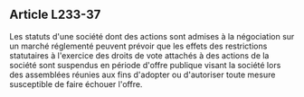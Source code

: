 Article L233-37
----
Les statuts d'une société dont des actions sont admises à la négociation sur un
marché réglementé peuvent prévoir que les effets des restrictions statutaires à
l'exercice des droits de vote attachés à des actions de la société sont
suspendus en période d'offre publique visant la société lors des assemblées
réunies aux fins d'adopter ou d'autoriser toute mesure susceptible de faire
échouer l'offre.
